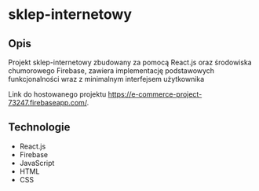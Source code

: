 # sklep-internetowy
## Opis
Projekt sklep-internetowy zbudowany za pomocą React.js oraz środowiska chumorowego Firebase, zawiera implementację podstawowych funkcjonalności wraz z minimalnym interfejsem użytkownika

Link do hostowanego projektu https://e-commerce-project-73247.firebaseapp.com/.
## Technologie

- React.js
- Firebase
- JavaScript
- HTML
- CSS

